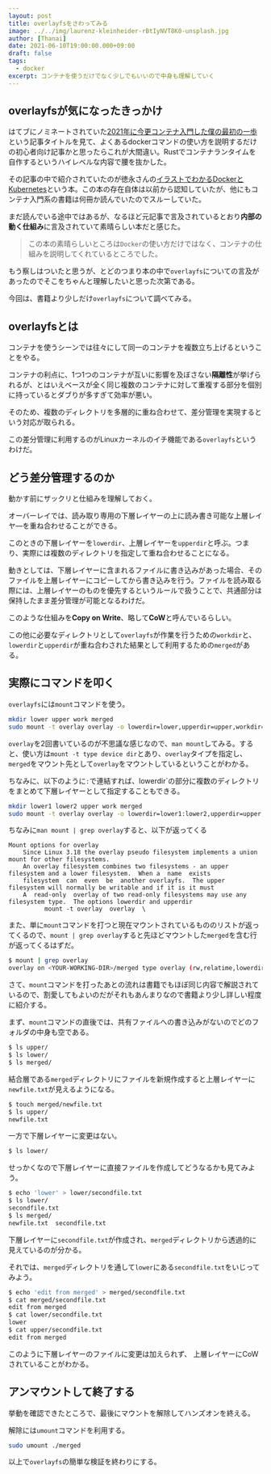 ```yaml
---
layout: post
title: overlayfsをさわってみる
image: ../../img/laurenz-kleinheider-rBtIyNVT8K0-unsplash.jpg
author: [Thanai]
date: 2021-06-10T19:00:00.000+09:00
draft: false
tags:
  - docker
excerpt: コンテナを使うだけでなく少しでもいいので中身も理解していく
---
```


## overlayfsが気になったきっかけ

はてブにノミネートされていた[2021年に今更コンテナ入門した僕の最初の一歩][1]という記事タイトルを見て、よくあるdockerコマンドの使い方を説明するだけの初心者向け記事かと思ったらこれが大間違い。Rustでコンテナランタイムを自作するというハイレベルな内容で腰を抜かした。

[1]: https://zenn.dev/utam0k/articles/74d08c9f556534

その記事の中で紹介されていたのが徳永さんの[イラストでわかるDockerとKubernetes](https://amzn.to/35dnvNX)という本。この本の存在自体は以前から認知していたが、他にもコンテナ入門系の書籍は何冊か読んでいたのでスルーしていた。

まだ読んでいる途中ではあるが、なるほど元記事で言及されているとおり**内部の動く仕組み**に言及されていて素晴らしい本だと感じた。

> この本の素晴らしいところは`Docker`の使い方だけではなく、コンテナの仕組みを説明してくれているところでした。

もう察しはついたと思うが、とどのつまり本の中で`overlayfs`についての言及があったのでそこをちゃんと理解したいと思った次第である。

今回は、書籍より少しだけ`overlayfs`について調べてみる。

## overlayfsとは

コンテナを使うシーンでは往々にして同一のコンテナを複数立ち上げるということをやる。

コンテナの利点に、1つ1つのコンテナが互いに影響を及ぼさない**隔離性**が挙げられるが、とはいえベースが全く同じ複数のコンテナに対して重複する部分を個別に持っているとダブりが多すぎて効率が悪い。

そのため、複数のディレクトリを多層的に重ね合わせて、差分管理を実現するという対応が取られる。

この差分管理に利用するのがLinuxカーネルのイチ機能である`overlayfs`というわけだ。

## どう差分管理するのか

動かす前にザックリと仕組みを理解しておく。

オーバーレイでは、読み取り専用の下層レイヤーの上に読み書き可能な上層レイヤ―を重ね合わせることができる。

このときの下層レイヤーを`lowerdir`、上層レイヤーを`upperdir`と呼ぶ。つまり、実際には複数のディレクトリを指定して重ね合わせることになる。

動きとしては、下層レイヤーに含まれるファイルに書き込みがあった場合、そのファイルを上層レイヤーにコピーしてから書き込みを行う。ファイルを読み取る際には、上層レイヤーのものを優先するというルールで扱うことで、共通部分は保持したまま差分管理が可能となるわけだ。

このような仕組みを**Copy on Write**、略して**CoW**と呼んでいるらしい。

この他に必要なディレクトリとして`overlayfs`が作業を行うための`workdir`と、`lowerdir`と`upperdir`が重ね合わされた結果として利用するための`merged`がある。

## 実際にコマンドを叩く

`overlayfs`には`mount`コマンドを使う。

```sh
mkdir lower upper work merged
sudo mount -t overlay overlay -o lowerdir=lower,upperdir=upper,workdir=work merged
```

`overlay`を2回書いているのが不思議な感じなので、`man mount`してみる。すると、使い方は`mount -t type device dir`とあり、`overlay`タイプを指定し、`merged`をマウント先として`overlay`をマウントしているということがわかる。

ちなみに、以下のように`:`で連結すれば、lowerdir`の部分に複数のディレクトリをまとめて下層レイヤーとして指定することもできる。

```sh
mkdir lower1 lower2 upper work merged
sudo mount -t overlay overlay -o lowerdir=lower1:lower2,upperdir=upper,workdir=work merged
```

ちなみに`man mount | grep overlay`すると、以下が返ってくる

```text
Mount options for overlay
    Since Linux 3.18 the overlay pseudo filesystem implements a union mount for other filesystems.
    An overlay filesystem combines two filesystems - an upper filesystem and a lower filesystem.  When a  name  exists
    filesystem  can  even  be  another overlayfs.  The upper filesystem will normally be writable and if it is it must
    A  read-only  overlay of two read-only filesystems may use any filesystem type.  The options lowerdir and upperdir
          mount -t overlay  overlay  \
```

また、単に`mount`コマンドを打つと現在マウントされているもののリストが返ってくるので、`mount | grep overlay`すると先ほどマウントした`merged`を含む行が返ってくるはずだ。

```sh
$ mount | grep overlay
overlay on <YOUR-WORKING-DIR>/merged type overlay (rw,relatime,lowerdir=lower/,upperdir=upper/,workdir=work/)
```

さて、`mount`コマンドを打ったあとの流れは書籍でもほぼ同じ内容で解説されているので、割愛してもよいのだがそれもあんまりなので書籍より少し詳しい程度に紹介する。

まず、`mount`コマンドの直後では、共有ファイルへの書き込みがないのでどのフォルダの中身も空である。

```sh
$ ls upper/
$ ls lower/
$ ls merged/
```

結合層である`merged`ディレクトリにファイルを新規作成すると上層レイヤーに`newfile.txt`が見えるようになる。

```sh
$ touch merged/newfile.txt
$ ls upper/
newfile.txt
```

一方で下層レイヤーに変更はない。

```sh
$ ls lower/
```

せっかくなので下層レイヤーに直接ファイルを作成してどうなるかも見てみよう。

```sh
$ echo 'lower' > lower/secondfile.txt
$ ls lower/
secondfile.txt
$ ls merged/
newfile.txt  secondfile.txt
```

下層レイヤーに`secondfile.txt`が作成され、`merged`ディレクトリから透過的に見えているのが分かる。

それでは、`merged`ディレクトリを通して`lower`にある`secondfile.txt`をいじってみよう。

```sh
$ echo 'edit from merged' > merged/secondfile.txt
$ cat merged/secondfile.txt
edit from merged
$ cat lower/secondfile.txt
lower
$ cat upper/secondfile.txt
edit from merged
```

このように下層レイヤーのファイルに変更は加えられず、 上層レイヤーにCoWされていることがわかる。

## アンマウントして終了する

挙動を確認できたところで、最後にマウントを解除してハンズオンを終える。

解除には`umount`コマンドを利用する。

```sh
sudo umount ./merged
```

以上で`overlayfs`の簡単な検証を終わりにする。
